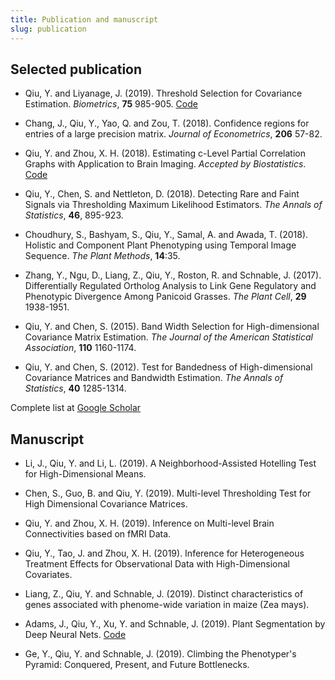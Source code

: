 ```yaml
---
title: Publication and manuscript
slug: publication
---
```


## Selected publication

- Qiu, Y. and Liyanage, J. (2019). Threshold Selection for Covariance Estimation. *Biometrics*, **75** 985-905. [Code](https://github.com/yumouqiu/Threshold-Selection)

- Chang, J., Qiu, Y., Yao, Q. and Zou, T. (2018). Confidence regions for entries of a large precision matrix. *Journal of Econometrics*, **206** 57-82.

- Qiu, Y. and Zhou, X. H. (2018). Estimating c-Level Partial Correlation Graphs with Application to Brain Imaging. *Accepted by Biostatistics*. [Code](https://github.com/yumouqiu/Estimating-c-level-partial-correlation)

- Qiu, Y., Chen, S. and Nettleton, D. (2018). Detecting Rare and Faint Signals via Thresholding Maximum Likelihood Estimators. *The Annals of Statistics*, **46**, 895-923.

- Choudhury, S., Bashyam, S., Qiu, Y., Samal, A. and Awada, T. (2018). Holistic and Component Plant Phenotyping using Temporal Image Sequence. *The Plant Methods*, **14**:35. 

- Zhang, Y., Ngu, D., Liang, Z., Qiu, Y., Roston, R. and Schnable, J. (2017). Differentially Regulated Ortholog Analysis to Link Gene Regulatory and Phenotypic Divergence Among Panicoid Grasses. *The Plant Cell*, **29** 1938-1951.

- Qiu, Y. and Chen, S. (2015). Band Width Selection for High-dimensional Covariance Matrix Estimation. *The Journal of the American Statistical Association*, **110** 1160-1174.

- Qiu, Y. and Chen, S. (2012). Test for Bandedness of High-dimensional Covariance Matrices and Bandwidth Estimation. *The Annals of Statistics*, **40** 1285-1314.

Complete list at [Google Scholar](https://scholar.google.com/citations?user=-dudT7IAAAAJ&hl=en)

## Manuscript

- Li, J., Qiu, Y. and Li, L. (2019). A Neighborhood-Assisted Hotelling Test for High-Dimensional Means.

- Chen, S., Guo, B. and Qiu, Y. (2019). Multi-level Thresholding Test for High Dimensional Covariance Matrices. 

- Qiu, Y. and Zhou, X. H. (2019). Inference on Multi-level Brain Connectivities based on fMRI Data. 

- Qiu, Y., Tao, J. and Zhou, X. H. (2019). Inference for Heterogeneous Treatment Effects for Observational Data with High-Dimensional Covariates.

- Liang, Z., Qiu, Y. and Schnable, J. (2019). Distinct characteristics of genes associated with phenome-wide variation in maize (Zea mays).

- Adams, J., Qiu, Y., Xu, Y. and Schnable, J. (2019). Plant Segmentation by Deep Neural Nets. [Code](https://github.com/yumouqiu/PlantSegmentationCode)

- Ge, Y., Qiu, Y. and Schnable, J. (2019). Climbing the Phenotyper's Pyramid: Conquered, Present, and Future Bottlenecks.

